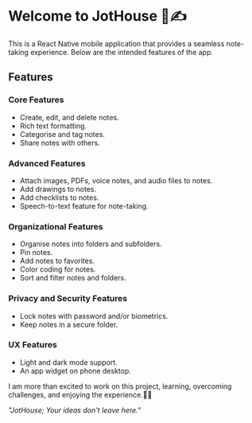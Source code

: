 # Welcome to JotHouse 📝✍️

This is a React Native mobile application that provides a seamless note-taking experience.
Below are the intended features of the app.


## Features

###  Core Features
- Create, edit, and delete notes.
- Rich text formatting.
- Categorise and tag notes.
- Share notes with others.

###  Advanced Features
- Attach images, PDFs, voice notes, and audio files to notes.
- Add drawings to notes.
- Add checklists to notes.
- Speech-to-text feature for note-taking.

###  Organizational Features
- Organise notes into folders and subfolders.
- Pin notes.
- Add notes to favorites.
- Color coding for notes.
- Sort and filter notes and folders.

###  Privacy and Security Features
- Lock notes with password and/or biometrics.
- Keep notes in a secure folder.

###  UX Features
- Light and dark mode support.
- An app widget on phone desktop.


I am more than excited to work on this project, learning, overcoming challenges, and enjoying the experience.🚀💫

_"JotHouse; Your ideas don't leave here."_
